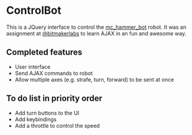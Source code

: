 # ControlBot

This is a JQuery interface to control the [mc_hammer_bot](https://github.com/bitmakerlabs/mc_hammer_bot) robot. It was an assignment at [@bitmakerlabs](https://twitter.com/bitmakerlabs) to learn AJAX in an fun and awesome way. 

## Completed features

* User interface
* Send AJAX commands to robot
* Allow multiple axes (e.g. strafe, turn, forward) to be sent at once

## To do list in priority order

* Add turn buttons to the UI
* Add keybindings
* Add a throttle to control the speed